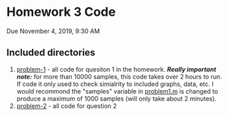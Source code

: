 # Homework 3 Code
Due November 4, 2019, 9:30 AM

## Included directories
1. [problem-1](problem-1) - all code for quesiton 1 in the homework. **_Really important note:_** for more than 10000 samples, this code takes over 2 hours to run. If code it only used to check simialrity to included graphs, data, etc. I would recommond the "samples" variable in [problem1.m](problem-1/problem1.m) is changed to produce a maximum of 1000 samples (will only take about 2 minutes).
2. [problem-2](problem-2) - all code for question 2